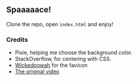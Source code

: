 ## Spaaaaace!

Clone the repo, open `index.html` and enjoy!

### Credits

* Pixie, helping me choose the background color.
* StackOverflow, for centering with CSS.
* [Wickedpowah](http://wickedpowah.blogspot.se/) for the favicon
* [The original video](https://www.youtube.com/watch?v=PB5IkqEGaOk)
